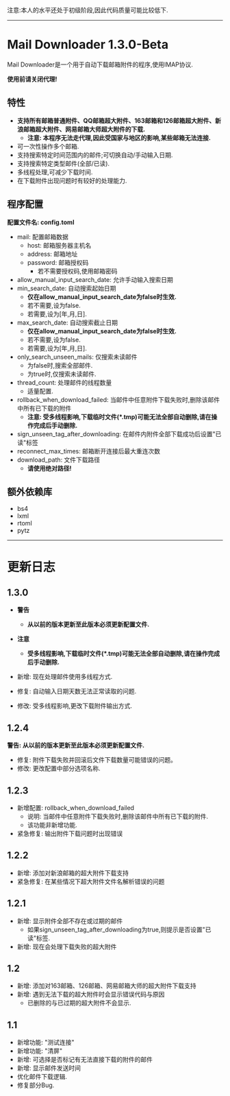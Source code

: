 注意:本人的水平还处于初级阶段,因此代码质量可能比较低下.

___

# Mail Downloader 1.3.0-Beta
Mail Downloader是一个用于自动下载邮箱附件的程序,使用IMAP协议.

**使用前请关闭代理!**

## 特性
- **支持所有邮箱普通附件、QQ邮箱超大附件、163邮箱和126邮箱超大附件、新浪邮箱超大附件、网易邮箱大师超大附件的下载.**
    - **注意: 本程序无法走代理,因此受国家与地区的影响,某些邮箱无法连接.**
- 可一次性操作多个邮箱.
- 支持搜索特定时间范围内的邮件;可切换自动/手动输入日期.
- 支持搜索特定类型邮件(全部/已读).
- 多线程处理,可减少下载时间.
- 在下载附件出现问题时有较好的处理能力.

## 程序配置
**配置文件名: config.toml**

- mail: 配置邮箱数据
    - host: 邮箱服务器主机名
    - address: 邮箱地址
    - password: 邮箱授权码
        - 若不需要授权码,使用邮箱密码
- allow_manual_input_search_date: 允许手动输入搜索日期
- min_search_date: 自动搜索起始日期
    - **仅在allow_manual_input_search_date为false时生效.**
    - 若不需要,设为false.
    - 若需要,设为\[年,月,日\].
- max_search_date: 自动搜索截止日期  
    - **仅在allow_manual_input_search_date为false时生效.**
    - 若不需要,设为false.
    - 若需要,设为\[年,月,日\].
- only_search_unseen_mails: 仅搜索未读邮件
    - 为false时,搜索全部邮件.
    - 为true时,仅搜索未读邮件.
- thread_count: 处理邮件的线程数量
    - 适量配置.
- rollback_when_download_failed: 当邮件中任意附件下载失败时,删除该邮件中所有已下载的附件
    - **注意: 受多线程影响,下载临时文件(*.tmp)可能无法全部自动删除,请在操作完成后手动删除.**
- sign_unseen_tag_after_downloading: 在邮件内附件全部下载成功后设置"已读"标签
- reconnect_max_times: 邮箱断开连接后最大重连次数
- download_path: 文件下载路径
    - **请使用绝对路径!**

## 额外依赖库
- bs4
- lxml
- rtoml
- pytz
___

# 更新日志
## 1.3.0
- **警告**
    - **从以前的版本更新至此版本必须更新配置文件.**
- **注意**
    - **受多线程影响,下载临时文件(*.tmp)可能无法全部自动删除,请在操作完成后手动删除.**

- 新增: 现在处理邮件使用多线程方式.
- 修复: 自动输入日期天数无法正常读取的问题.
- 修改: 受多线程影响,更改下载附件输出方式.

## 1.2.4
**警告: 从以前的版本更新至此版本必须更新配置文件.**

- 修复: 附件下载失败并回滚后文件下载数量可能错误的问题。
- 修改: 更改配置中部分选项名称.

## 1.2.3
- 新增配置: rollback_when_download_failed
    - 说明: 当邮件中任意附件下载失败时,删除该邮件中所有已下载的附件.
    - 该功能非新增功能.
- 紧急修复: 输出附件下载问题时出现错误

## 1.2.2 
- 新增: 添加对新浪邮箱的超大附件下载支持
- 紧急修复: 在某些情况下超大附件文件名解析错误的问题

## 1.2.1
- 新增: 显示附件全部不存在或过期的邮件
    - 如果sign_unseen_tag_after_downloading为true,则提示是否设置"已读"标签.
- 新增: 现在会处理下载失败的超大附件

## 1.2
- 新增: 添加对163邮箱、126邮箱、网易邮箱大师的超大附件下载支持
- 新增: 遇到无法下载的超大附件时会显示错误代码与原因
    - 已删除的与已过期的超大附件不会显示.

## 1.1
- 新增功能: "测试连接"
- 新增功能: "清屏"
- 新增: 可选择是否标记有无法直接下载的附件的邮件
- 新增: 显示邮件发送时间
- 优化邮件下载逻辑.
- 修复部分Bug.